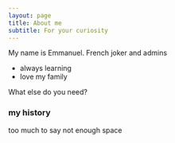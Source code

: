 ```yaml
---
layout: page
title: About me
subtitle: For your curiosity
---
```


My name is Emmanuel. French joker and admins
- always learning 
- love my family

What else do you need?

### my history
too much to say not enough space
